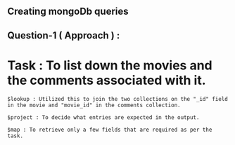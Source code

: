 ## Creating mongoDb queries 

## Question-1 ( Approach ) :
# Task : To list down the movies and the comments associated with it.
    $lookup : Utilized this to join the two collections on the "_id" field in the movie and "movie_id" in the comments collection.

    $project : To decide what entries are expected in the output.

    $map : To retrieve only a few fields that are required as per the task.
